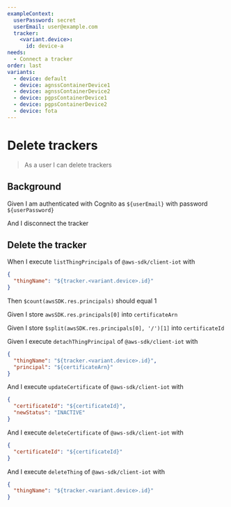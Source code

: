 ```yaml
---
exampleContext:
  userPassword: secret
  userEmail: user@example.com
  tracker:
    <variant.device>:
      id: device-a
needs:
  - Connect a tracker
order: last
variants:
  - device: default
  - device: agnssContainerDevice1
  - device: agnssContainerDevice2
  - device: pgpsContainerDevice1
  - device: pgpsContainerDevice2
  - device: fota
---
```


# Delete trackers

> As a user I can delete trackers

## Background

Given I am authenticated with Cognito as `${userEmail}` with password
`${userPassword}`

And I disconnect the tracker

## Delete the tracker

When I execute `listThingPrincipals` of `@aws-sdk/client-iot` with

```json
{
  "thingName": "${tracker.<variant.device>.id}"
}
```

Then `$count(awsSDK.res.principals)` should equal 1

Given I store `awsSDK.res.principals[0]` into `certificateArn`

Given I store `$split(awsSDK.res.principals[0], '/')[1]` into `certificateId`

Given I execute `detachThingPrincipal` of `@aws-sdk/client-iot` with

```json
{
  "thingName": "${tracker.<variant.device>.id}",
  "principal": "${certificateArn}"
}
```

And I execute `updateCertificate` of `@aws-sdk/client-iot` with

```json
{
  "certificateId": "${certificateId}",
  "newStatus": "INACTIVE"
}
```

And I execute `deleteCertificate` of `@aws-sdk/client-iot` with

```json
{
  "certificateId": "${certificateId}"
}
```

And I execute `deleteThing` of `@aws-sdk/client-iot` with

```json
{
  "thingName": "${tracker.<variant.device>.id}"
}
```
